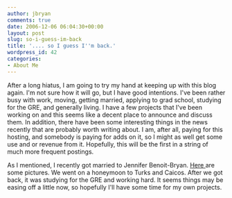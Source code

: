 ```yaml
---
author: jbryan
comments: true
date: 2006-12-06 06:04:30+00:00
layout: post
slug: so-i-guess-im-back
title: '.... so I guess I''m back.'
wordpress_id: 42
categories:
- About Me
---
```


After a long hiatus, I am going to try my hand at keeping up with this blog again.  I'm not sure how it will go, but I have good intentions.  I've been rather busy with work, moving, getting married, applying to grad school, studying for the GRE, and generally living.  I have a few projects that I've been working on and this seems like a decent place to announce and discuss them.  In addition, there have been some interesting things in the news recently that are probably worth writing about.  I am, after all, paying for this hosting, and somebody is paying for adds on it, so I might as well get some use and or revenue from it.  Hopefully, this will be the first in a string of much more frequent postings.

As I mentioned, I recently got married to Jennifer Benoit-Bryan.  [Here ](http://www.flickr.com/photos/joshbryan/) are some pictures.  We went on a honeymoon to Turks and Caicos.  After we got back, it was studying for the GRE and working hard.  It seems things may be easing off a little now, so hopefully I'll have some time for my own projects.
